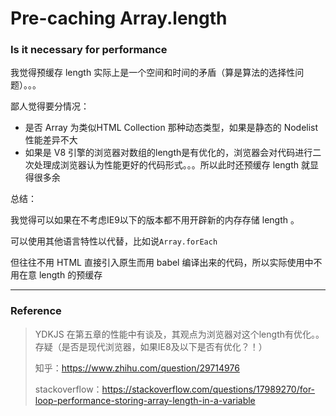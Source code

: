 # Pre-caching Array.length

### Is it necessary for performance

我觉得预缓存 length 实际上是一个空间和时间的矛盾（算是算法的选择性问题）。。。

鄙人觉得要分情况：

-  是否 Array 为类似HTML Collection 那种动态类型，如果是静态的 Nodelist 性能差异不大
-  如果是 V8 引擎的浏览器对数组的length是有优化的，浏览器会对代码进行二次处理成浏览器认为性能更好的代码形式。。。所以此时还预缓存 length 就显得很多余

总结：

我觉得可以如果在不考虑IE9以下的版本都不用开辟新的内存存储 length 。

可以使用其他语言特性以代替，比如说`Array.forEach`

但往往不用 HTML 直接引入原生而用 babel 编译出来的代码，所以实际使用中不用在意 length 的预缓存

---

### Reference

>  YDKJS 在第五章的性能中有谈及，其观点为浏览器对这个length有优化。。存疑（是否是现代浏览器，如果IE8及以下是否有优化？！）
>
>  知乎：https://www.zhihu.com/question/29714976
>
>  stackoverflow：https://stackoverflow.com/questions/17989270/for-loop-performance-storing-array-length-in-a-variable
